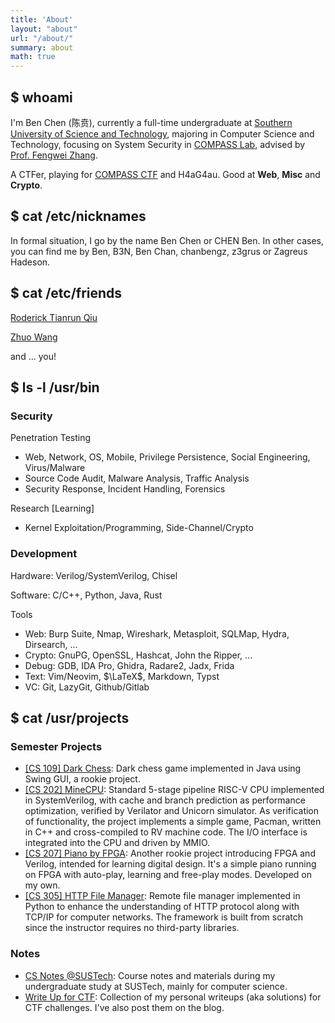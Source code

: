 ```yaml
---
title: 'About'
layout: "about"
url: "/about/"
summary: about
math: true
---
```


## $ whoami

I'm Ben Chen (陈贲), currently a full-time undergraduate at [Southern University of Science and Technology](https://www.sustech.edu.cn/), majoring in Computer Science and Technology, focusing on System Security in [COMPASS Lab](https://compass.sustech.edu.cn/), advised by [Prof. Fengwei Zhang](https://fengweiz.github.io/).

A CTFer, playing for [COMPASS CTF](https://wiki.compass.college) and H4aG4au. Good at **Web**, **Misc** and **Crypto**.

## $ cat /etc/nicknames

In formal situation, I go by the name Ben Chen or CHEN Ben. In other cases, you can find me by Ben, B3N, Ben Chan, chanbengz, z3grus or Zagreus Hadeson.

## $ cat /etc/friends

[Roderick Tianrun Qiu](https://r-q.name/)

[Zhuo Wang](https://we-are-zed.github.io/)

and ... you!

## $ ls -l /usr/bin

### Security

Penetration Testing
- Web, Network, OS, Mobile, Privilege Persistence, Social Engineering, Virus/Malware
- Source Code Audit, Malware Analysis, Traffic Analysis
- Security Response, Incident Handling, Forensics

Research [Learning]
- Kernel Exploitation/Programming, Side-Channel/Crypto

### Development

Hardware: Verilog/SystemVerilog, Chisel

Software: C/C++, Python, Java, Rust

Tools
- Web: Burp Suite, Nmap, Wireshark, Metasploit, SQLMap, Hydra, Dirsearch, ...
- Crypto: GnuPG, OpenSSL, Hashcat, John the Ripper, ...
- Debug: GDB, IDA Pro, Ghidra, Radare2, Jadx, Frida
- Text: Vim/Neovim, $\LaTeX$, Markdown, Typst
- VC: Git, LazyGit, Github/Gitlab

## $ cat /usr/projects

### Semester Projects
- [[CS 109] Dark Chess](https://github.com/chanbengz/SUSTech_CS109_Project): Dark chess game implemented in Java using Swing GUI, a rookie project.
- [[CS 202] MineCPU](https://github.com/wLUOw/MineCPU): Standard 5-stage pipeline RISC-V CPU implemented in SystemVerilog, with cache and branch prediction as performance optimization, verified by Verilator and Unicorn simulator. As verification of functionality, the project implements a simple game, Pacman, written in C++ and cross-compiled to RV machine code. The I/O interface is integrated into the CPU and driven by MMIO.
- [[CS 207] Piano by FPGA](https://github.com/chanbengz/SUSTech_CS207_Project_Piano): Another rookie project introducing FPGA and Verilog, intended for learning digital design. It's a simple piano running on FPGA with auto-play, learning and free-play modes. Developed on my own.
- [[CS 305] HTTP File Manager](https://github.com/chanbengz/CS305_Project_2023F): Remote file manager implemented in Python to enhance the understanding of HTTP protocol along with TCP/IP for computer networks. The framework is built from scratch since the instructor requires no third-party libraries.

### Notes
- [CS Notes @SUSTech](https://github.com/chanbengz/SUSTech_CS_Notes): Course notes and materials during my undergraduate study at SUSTech, mainly for computer science.
- [Write Up for CTF](https://github.com/chanbengz/CTF_Writeups): Collection of my personal writeups (aka solutions) for CTF challenges. I've also post them on the blog.
